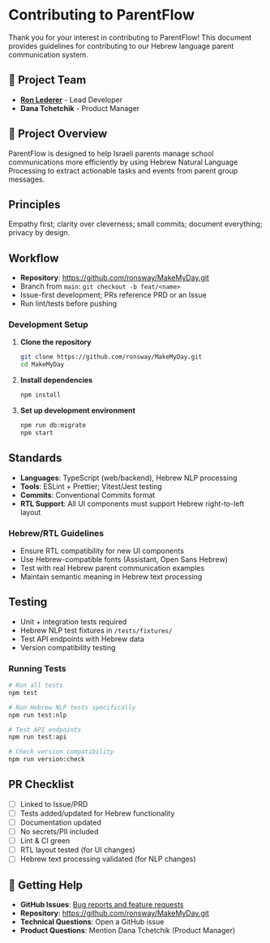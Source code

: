 # Contributing to ParentFlow

Thank you for your interest in contributing to ParentFlow! This document provides guidelines for contributing to our Hebrew language parent communication system.

## 👥 Project Team

- **[Ron Lederer](https://github.com/ronsway)** - Lead Developer
- **Dana Tchetchik** - Product Manager

## 🎯 Project Overview

ParentFlow is designed to help Israeli parents manage school communications more efficiently by using Hebrew Natural Language Processing to extract actionable tasks and events from parent group messages.

## Principles

Empathy first; clarity over cleverness; small commits; document everything; privacy by design.

## Workflow

- **Repository**: <https://github.com/ronsway/MakeMyDay.git>
- Branch from `main`: `git checkout -b feat/<name>`
- Issue-first development; PRs reference PRD or an Issue
- Run lint/tests before pushing

### Development Setup

1. **Clone the repository**

   ```bash
   git clone https://github.com/ronsway/MakeMyDay.git
   cd MakeMyDay
   ```

2. **Install dependencies**

   ```bash
   npm install
   ```

3. **Set up development environment**

   ```bash
   npm run db:migrate
   npm start
   ```

## Standards

- **Languages**: TypeScript (web/backend), Hebrew NLP processing
- **Tools**: ESLint + Prettier; Vitest/Jest testing
- **Commits**: Conventional Commits format
- **RTL Support**: All UI components must support Hebrew right-to-left layout

### Hebrew/RTL Guidelines

- Ensure RTL compatibility for new UI components
- Use Hebrew-compatible fonts (Assistant, Open Sans Hebrew)
- Test with real Hebrew parent communication examples
- Maintain semantic meaning in Hebrew text processing

## Testing

- Unit + integration tests required
- Hebrew NLP test fixtures in `/tests/fixtures/`
- Test API endpoints with Hebrew data
- Version compatibility testing

### Running Tests

```bash
# Run all tests
npm test

# Run Hebrew NLP tests specifically
npm run test:nlp

# Test API endpoints
npm run test:api

# Check version compatibility
npm run version:check
```

## PR Checklist

- [ ] Linked to Issue/PRD
- [ ] Tests added/updated for Hebrew functionality
- [ ] Documentation updated
- [ ] No secrets/PII included
- [ ] Lint & CI green
- [ ] RTL layout tested (for UI changes)
- [ ] Hebrew text processing validated (for NLP changes)

## 🤝 Getting Help

- **GitHub Issues**: [Bug reports and feature requests](https://github.com/ronsway/MakeMyDay/issues)
- **Repository**: <https://github.com/ronsway/MakeMyDay.git>
- **Technical Questions**: Open a GitHub issue
- **Product Questions**: Mention Dana Tchetchik (Product Manager)
